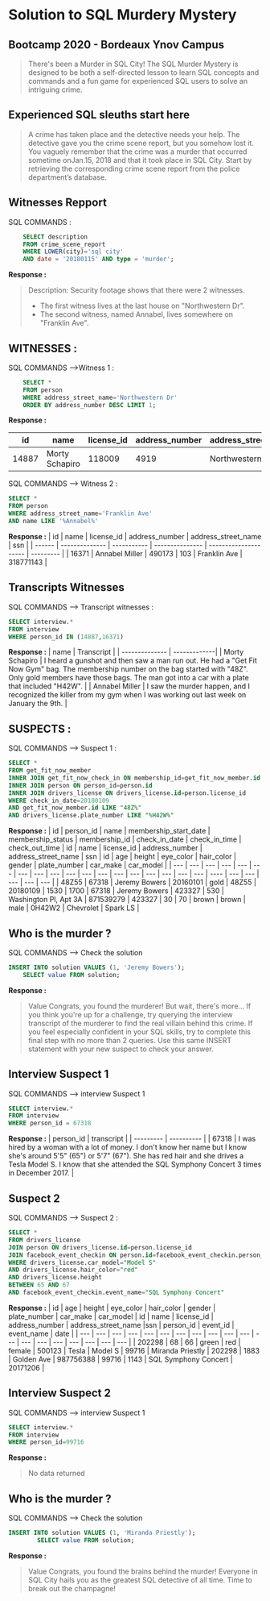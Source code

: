 # Solution to SQL Murdery Mystery
## Bootcamp 2020 - Bordeaux Ynov Campus

> There's been a Murder in SQL City! The SQL Murder Mystery is designed to be both a self-directed lesson to learn SQL concepts and commands and a fun game for experienced SQL users to solve an intriguing crime.

## Experienced SQL sleuths start here

> A crime has taken place and the detective needs your help. The detective gave you the crime scene report, but you somehow lost it. You vaguely remember that the crime was a ​murder​ that occurred sometime on ​Jan.15, 2018​ and that it took place in ​SQL City​. Start by retrieving the corresponding crime scene report from the police department’s database.

## Witnesses Repport

SQL COMMANDS :
```SQL
    SELECT description 
    FROM crime_scene_report
    WHERE LOWER(city)='sql city' 
    AND date = '20180115' AND type = 'murder';
```

**Response :**

> Description: Security footage shows that there were 2 witnesses. 
> * The first witness lives at the last house on "Northwestern Dr". 
> * The second witness, named Annabel, lives somewhere on "Franklin Ave".

## WITNESSES :

SQL COMMANDS -->Witness 1 :
```SQL
    SELECT * 
    FROM person
    WHERE address_street_name='Northwestern Dr'
    ORDER BY address_number DESC LIMIT 1;
```

**Response :**

| id	 | name	          | license_id  | address_number  | address_street_name   | ssn       |
| ------ | -------------- | ----------- | --------------- | --------------------- | --------- |
| 14887  | Morty Schapiro | 118009      | 4919            | Northwestern Dr       | 111564949 |

SQL COMMANDS --> Witness 2 :
```SQL
SELECT * 
FROM person
WHERE address_street_name='Franklin Ave'
AND name LIKE '%Annabel%'
```

**Response :**
| id	 | name	          | license_id  | address_number  | address_street_name   | ssn       |
| ------ | -------------- | ----------- | --------------- | --------------------- | --------- |
| 16371  | Annabel Miller | 490173      | 103             | Franklin Ave          | 318771143 |

## Transcripts Witnesses

SQL COMMANDS --> Transcript witnesses :
```SQL
SELECT interview.* 
FROM interview 
WHERE person_id IN (14887,16371)
```

**Response :**
| name           | Transcript |
| -------------- | -------------|
| Morty Schapiro | I heard a gunshot and then saw a man run out. He had a "Get Fit Now Gym" bag. The membership number on the bag started with "48Z". Only gold members have those bags. The man got into a car with a plate that included "H42W". |
| Annabel Miller | I saw the murder happen, and I recognized the killer from my gym when I was working out last week on January the 9th. |

## SUSPECTS : 

SQL COMMANDS --> Suspect 1 :
```SQL
SELECT *
FROM get_fit_now_member
INNER JOIN get_fit_now_check_in ON membership_id=get_fit_now_member.id
INNER JOIN person ON person_id=person.id
INNER JOIN drivers_license ON drivers_license.id=person.license_id
WHERE check_in_date=20180109 
AND get_fit_now_member.id LIKE "48Z%"
AND drivers_license.plate_number LIKE "%H42W%"
```

**Response :**
| id	    | person_id | name | membership_start_date | membership_status | membership_id | check_in_date | check_in_time | check_out_time | id | name | license_id | address_number | address_street_name | ssn |	id | age | height |	eye_color | hair_color | gender | plate_number | car_make | car_model |
| --- | --- | --- | --- | --- | --- | --- | --- | --- | --- | --- | --- | --- | --- | --- |	--- | --- | --- | ---- | --- | --- | --- | --- | --- |
| 48Z55 | 67318 | Jeremy Bowers | 20160101 | gold |	48Z55 | 20180109 | 1530 | 1700 | 67318	| Jeremy Bowers	| 423327 | 530 | Washington Pl, Apt 3A | 871539279 | 423327 | 30 | 70 |	brown |	brown | male | 0H42W2 | Chevrolet | Spark LS |

## Who is the murder ?
SQL COMMANDS --> Check the solution 
```SQL
INSERT INTO solution VALUES (1, 'Jeremy Bowers');
    SELECT value FROM solution;
```

**Response :**

> Value
> Congrats, you found the murderer! But wait, there's more... If you think you're up for a challenge, try querying the interview transcript of the murderer to find the real villain behind this crime. 
> If you feel especially confident in your SQL skills, try to complete this final step with no more than 2 queries. Use this same INSERT statement with your new suspect to check your answer.

## Interview Suspect 1
SQL COMMANDS --> interview Suspect 1
```SQL
SELECT interview.* 
FROM interview 
WHERE person_id = 67318
```

**Response :**
| person_id | transcript |
| --------- | ---------- |
| 67318     | I was hired by a woman with a lot of money. I don't know her name but I know she's around 5'5" (65") or 5'7" (67"). She has red hair and she drives a Tesla Model S. I know that she attended the SQL Symphony Concert 3 times in December 2017. |

## Suspect 2 

SQL COMMANDS --> Suspect 2 :
```SQL
SELECT * 
FROM drivers_license
JOIN person ON drivers_license.id=person.license_id
JOIN facebook_event_checkin ON person.id=facebook_event_checkin.person_id
WHERE drivers_license.car_model="Model S" 
AND drivers_license.hair_color="red" 
AND drivers_license.height  
BETWEEN 65 AND 67 
AND facebook_event_checkin.event_name="SQL Symphony Concert"
```

**Response :**
| id | age | height | eye_color | hair_color | gender |	plate_number | car_make | car_model | id | name | license_id | address_number | address_street_name |ssn | person_id | event_id | event_name | date |
| --- | --- | --- | --- | --- | --- | --- | --- | --- | --- | --- | --- | --- | --- | --- | --- | --- | --- | --- |
| 202298 | 68 | 66 | green | red | female |	500123 | Tesla | Model S | 99716 | Miranda Priestly | 202298 | 1883 | Golden Ave | 987756388 | 99716 | 1143 | SQL Symphony Concert | 20171206 |

## Interview Suspect 2

SQL COMMANDS --> interview Suspect 1
```SQL
SELECT interview.* 
FROM interview 
WHERE person_id=99716
```

**Response :**
> No data returned

## Who is the murder ?
SQL COMMANDS --> Check the solution 
```SQL
INSERT INTO solution VALUES (1, 'Miranda Priestly');
        SELECT value FROM solution;
```

**Response :**
> Value
> Congrats, you found the brains behind the murder! Everyone in SQL City hails you as the greatest SQL detective of all time. 
> Time to break out the champagne!